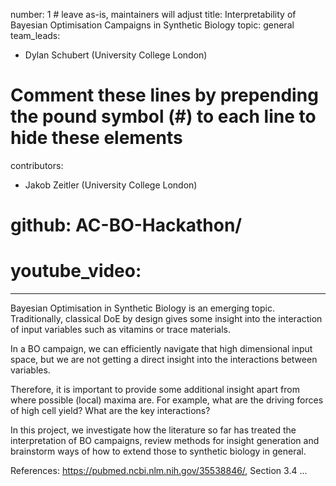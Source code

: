 number: 1 # leave as-is, maintainers will adjust
title: Interpretability of Bayesian Optimisation Campaigns in Synthetic Biology
topic: general
team_leads:
  - Dylan Schubert (University College London)

# Comment these lines by prepending the pound symbol (#) to each line to hide these elements
contributors:
  - Jakob Zeitler (University College London)

# github: AC-BO-Hackathon/<your-repo-name>
# youtube_video: <your-video-id>

---

Bayesian Optimisation in Synthetic Biology is an emerging topic. Traditionally, classical DoE by design gives some insight into the interaction of input variables such as vitamins or trace materials.

In a BO campaign, we can efficiently navigate that high dimensional input space, but we are not getting a direct insight into the interactions between variables.

Therefore, it is important to provide some additional insight apart from where possible (local) maxima are. For example, what are the driving forces of high cell yield? What are the key interactions?

In this project, we investigate how the literature so far has treated the interpretation of BO campaigns, review methods for insight generation and brainstorm ways of how to extend those to synthetic biology in general.

References:
https://pubmed.ncbi.nlm.nih.gov/35538846/, Section 3.4
...

